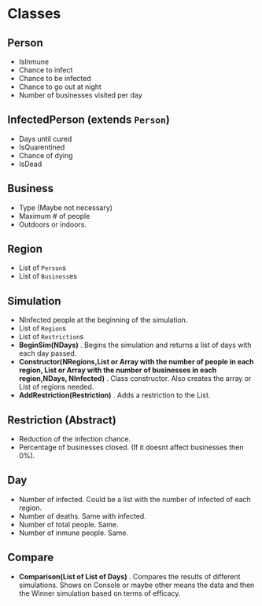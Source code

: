 # Classes

## Person

- IsInmune
- Chance to infect
- Chance to be infected
- Chance to go out at night
- Number of businesses visited per day

## InfectedPerson (extends `Person`)

- Days until cured
- IsQuarentined
- Chance of dying
- IsDead

## Business

- Type (Maybe not necessary)
- Maximum # of people
- Outdoors or indoors.

## Region

- List of `Person`s
- List of `Business`es

## Simulation

- NInfected people at the beginning of the simulation.
- List of `Region`s
- List of `Restriction`s
- **BeginSim(NDays)** . Begins the simulation and returns a list of days with each day passed.
- **Constructor(NRegions,List or Array with the number of people in each region, List or Array with the number of businesses in each region,NDays, NInfected)** . Class constructor. Also creates the array or List of regions needed.
- **AddRestriction(Restriction)** . Adds a restriction to the List.

## Restriction (Abstract) 

- Reduction of the infection chance.
- Percentage of businesses closed. (If it doesnt affect businesses then 0%).

## Day

- Number of infected. Could be a list with the number of infected of each region.
- Number of deaths. Same with infected.
- Number of total people. Same.
- Number of inmune people. Same.

## Compare

- **Comparison(List of List of Days)** . Compares the results of different simulations. Shows on Console or maybe other means the data and then the Winner simulation based on terms of efficacy.
